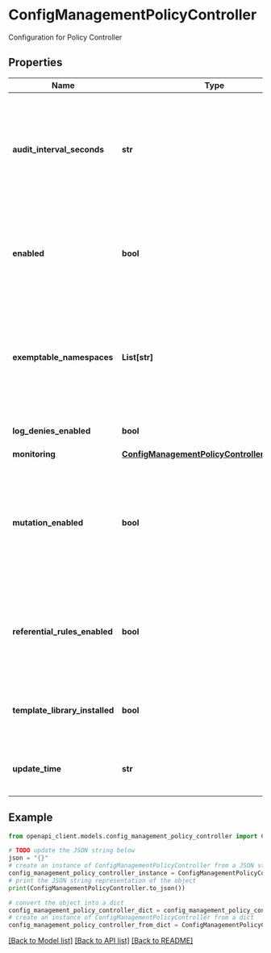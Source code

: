 # ConfigManagementPolicyController

Configuration for Policy Controller

## Properties

Name | Type | Description | Notes
------------ | ------------- | ------------- | -------------
**audit_interval_seconds** | **str** | Sets the interval for Policy Controller Audit Scans (in seconds). When set to 0, this disables audit functionality altogether. | [optional] 
**enabled** | **bool** | Enables the installation of Policy Controller. If false, the rest of PolicyController fields take no effect. | [optional] 
**exemptable_namespaces** | **List[str]** | The set of namespaces that are excluded from Policy Controller checks. Namespaces do not need to currently exist on the cluster. | [optional] 
**log_denies_enabled** | **bool** | Logs all denies and dry run failures. | [optional] 
**monitoring** | [**ConfigManagementPolicyControllerMonitoring**](ConfigManagementPolicyControllerMonitoring.md) |  | [optional] 
**mutation_enabled** | **bool** | Enable or disable mutation in policy controller. If true, mutation CRDs, webhook and controller deployment will be deployed to the cluster. | [optional] 
**referential_rules_enabled** | **bool** | Enables the ability to use Constraint Templates that reference to objects other than the object currently being evaluated. | [optional] 
**template_library_installed** | **bool** | Installs the default template library along with Policy Controller. | [optional] 
**update_time** | **str** | Output only. Last time this membership spec was updated. | [optional] [readonly] 

## Example

```python
from openapi_client.models.config_management_policy_controller import ConfigManagementPolicyController

# TODO update the JSON string below
json = "{}"
# create an instance of ConfigManagementPolicyController from a JSON string
config_management_policy_controller_instance = ConfigManagementPolicyController.from_json(json)
# print the JSON string representation of the object
print(ConfigManagementPolicyController.to_json())

# convert the object into a dict
config_management_policy_controller_dict = config_management_policy_controller_instance.to_dict()
# create an instance of ConfigManagementPolicyController from a dict
config_management_policy_controller_from_dict = ConfigManagementPolicyController.from_dict(config_management_policy_controller_dict)
```
[[Back to Model list]](../README.md#documentation-for-models) [[Back to API list]](../README.md#documentation-for-api-endpoints) [[Back to README]](../README.md)


